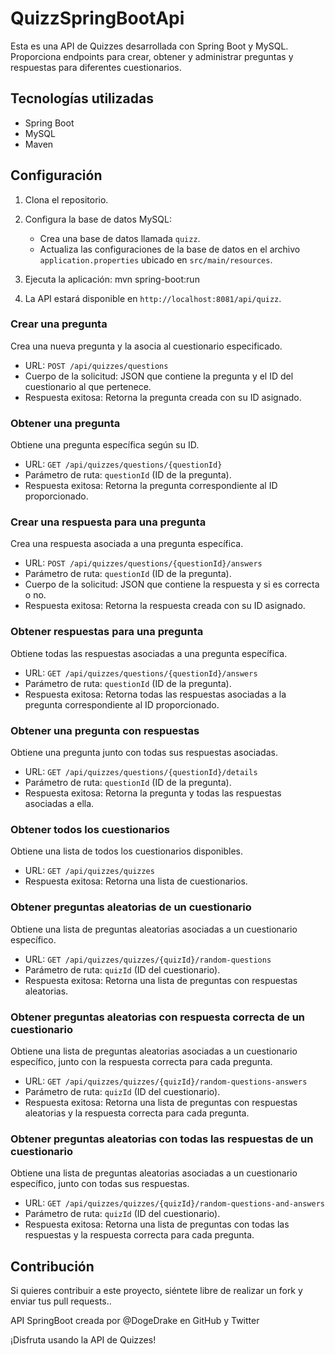 # QuizzSpringBootApi

Esta es una API de Quizzes desarrollada con Spring Boot y MySQL. Proporciona endpoints para crear, obtener y administrar preguntas y respuestas para diferentes cuestionarios.

## Tecnologías utilizadas

- Spring Boot
- MySQL
- Maven

## Configuración

1. Clona el repositorio.

2. Configura la base de datos MySQL:
   - Crea una base de datos llamada `quizz`.
   - Actualiza las configuraciones de la base de datos en el archivo `application.properties` ubicado en `src/main/resources`.

3. Ejecuta la aplicación:
mvn spring-boot:run

4. La API estará disponible en `http://localhost:8081/api/quizz`.

### Crear una pregunta

Crea una nueva pregunta y la asocia al cuestionario especificado.

- URL: `POST /api/quizzes/questions`
- Cuerpo de la solicitud: JSON que contiene la pregunta y el ID del cuestionario al que pertenece.
- Respuesta exitosa: Retorna la pregunta creada con su ID asignado.

### Obtener una pregunta

Obtiene una pregunta específica según su ID.

- URL: `GET /api/quizzes/questions/{questionId}`
- Parámetro de ruta: `questionId` (ID de la pregunta).
- Respuesta exitosa: Retorna la pregunta correspondiente al ID proporcionado.

### Crear una respuesta para una pregunta

Crea una respuesta asociada a una pregunta específica.

- URL: `POST /api/quizzes/questions/{questionId}/answers`
- Parámetro de ruta: `questionId` (ID de la pregunta).
- Cuerpo de la solicitud: JSON que contiene la respuesta y si es correcta o no.
- Respuesta exitosa: Retorna la respuesta creada con su ID asignado.

### Obtener respuestas para una pregunta

Obtiene todas las respuestas asociadas a una pregunta específica.

- URL: `GET /api/quizzes/questions/{questionId}/answers`
- Parámetro de ruta: `questionId` (ID de la pregunta).
- Respuesta exitosa: Retorna todas las respuestas asociadas a la pregunta correspondiente al ID proporcionado.

### Obtener una pregunta con respuestas

Obtiene una pregunta junto con todas sus respuestas asociadas.

- URL: `GET /api/quizzes/questions/{questionId}/details`
- Parámetro de ruta: `questionId` (ID de la pregunta).
- Respuesta exitosa: Retorna la pregunta y todas las respuestas asociadas a ella.

### Obtener todos los cuestionarios

Obtiene una lista de todos los cuestionarios disponibles.

- URL: `GET /api/quizzes/quizzes`
- Respuesta exitosa: Retorna una lista de cuestionarios.

### Obtener preguntas aleatorias de un cuestionario

Obtiene una lista de preguntas aleatorias asociadas a un cuestionario específico.

- URL: `GET /api/quizzes/quizzes/{quizId}/random-questions`
- Parámetro de ruta: `quizId` (ID del cuestionario).
- Respuesta exitosa: Retorna una lista de preguntas con respuestas aleatorias.

### Obtener preguntas aleatorias con respuesta correcta de un cuestionario

Obtiene una lista de preguntas aleatorias asociadas a un cuestionario específico, junto con la respuesta correcta para cada pregunta.

- URL: `GET /api/quizzes/quizzes/{quizId}/random-questions-answers`
- Parámetro de ruta: `quizId` (ID del cuestionario).
- Respuesta exitosa: Retorna una lista de preguntas con respuestas aleatorias y la respuesta correcta para cada pregunta.

### Obtener preguntas aleatorias con todas las respuestas de un cuestionario

Obtiene una lista de preguntas aleatorias asociadas a un cuestionario específico, junto con todas sus respuestas.

- URL: `GET /api/quizzes/quizzes/{quizId}/random-questions-and-answers`
- Parámetro de ruta: `quizId` (ID del cuestionario).
- Respuesta exitosa: Retorna una lista de preguntas con todas las respuestas y la respuesta correcta para cada pregunta.


## Contribución

Si quieres contribuir a este proyecto, siéntete libre de realizar un fork y enviar tus pull requests..

API SpringBoot creada por @DogeDrake en GitHub y Twitter

¡Disfruta usando la API de Quizzes!
